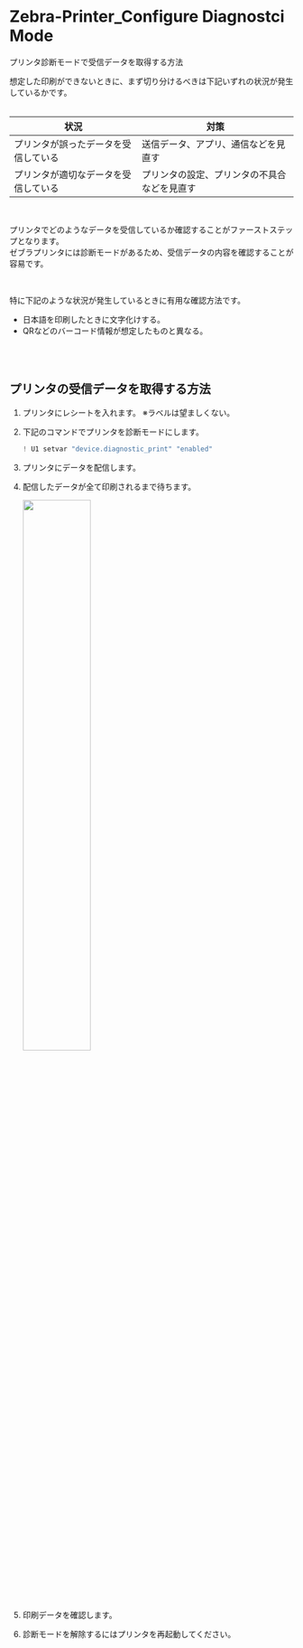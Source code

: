 # Zebra-Printer_Configure Diagnostci Mode
プリンタ診断モードで受信データを取得する方法

想定した印刷ができないときに、まず切り分けるべきは下記いずれの状況が発生しているかです。   
</br>

|状況| 対策|
|-|-|
| プリンタが誤ったデータを受信している | 送信データ、アプリ、通信などを見直す |
| プリンタが適切なデータを受信している | プリンタの設定、プリンタの不具合などを見直す |

</br>

プリンタでどのようなデータを受信しているか確認することがファーストステップとなります。  
ゼブラプリンタには診断モードがあるため、受信データの内容を確認することが容易です。

</br>

特に下記のような状況が発生しているときに有用な確認方法です。
- 日本語を印刷したときに文字化けする。
- QRなどのバーコード情報が想定したものと異なる。

</br>
</br>

## プリンタの受信データを取得する方法

1. プリンタにレシートを入れます。
   ※ラベルは望ましくない。

2. 下記のコマンドでプリンタを診断モードにします。
    ```java
    ! U1 setvar "device.diagnostic_print" "enabled"
    ```

3. プリンタにデータを配信します。

4. 配信したデータが全て印刷されるまで待ちます。

   <img width="50%" src="https://docs.zebra.com/content/dam/techpubs/media/printers/industrial/zt4x0/g-zt4x0-label-comm-dgnstc-test.svg/jcr:content/renditions/original">

5. 印刷データを確認します。

6. 診断モードを解除するにはプリンタを再起動してください。
